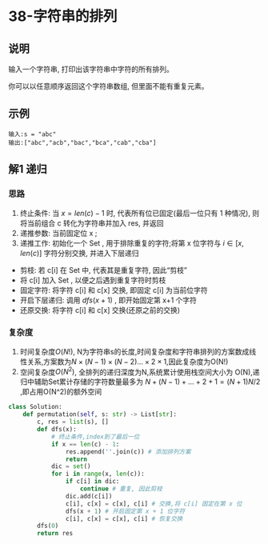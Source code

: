 # 38-字符串的排列

## 说明
输入一个字符串, 打印出该字符串中字符的所有排列。

你可以以任意顺序返回这个字符串数组, 但里面不能有重复元素。

## 示例
```
输入:s = "abc"
输出:["abc","acb","bac","bca","cab","cba"]
```

## 解1 递归

### 思路
1. 终止条件: 当 $x=len(c)−1$ 时, 代表所有位已固定(最后一位只有 1 种情况), 则将当前组合 c 转化为字符串并加入 res, 并返回
2. 递推参数: 当前固定位 x ;
3. 递推工作: 初始化一个 Set , 用于排除重复的字符;将第 x 位字符与 $i \in [x, len(c)]$ 字符分别交换, 并进入下层递归
- 剪枝: 若 c[i] 在 Set​ 中, 代表其是重复字符, 因此“剪枝”
- 将 c[i] 加入 Set​ , 以便之后遇到重复字符时剪枝
- 固定字符: 将字符 c[i] 和 c[x] 交换, 即固定 c[i] 为当前位字符
- 开启下层递归: 调用 $dfs(x+1)$ , 即开始固定第 x+1 个字符
- 还原交换: 将字符 c[i] 和 c[x] 交换(还原之前的交换)

### 复杂度
1. 时间复杂度$O(N!)$, N为字符串s的长度,时间复杂度和字符串排列的方案数成线性关系,方案数为$N \times (N-1) \times (N-2) … \times 2 \times 1$,因此复杂度为O(N!)
2. 空间复杂度$O(N^2)$, 全排列的递归深度为N,系统累计使用栈空间大小为 O(N),递归中辅助Set累计存储的字符数量最多为 $N+(N−1)+...+2+1=(N+1)N/2$ ,即占用O(N^2)的额外空间

```python
class Solution:
    def permutation(self, s: str) -> List[str]:
        c, res = list(s), []
        def dfs(x):
            # 终止条件,index到了最后一位
            if x == len(c) - 1:
                res.append(''.join(c)) # 添加排列方案
                return
            dic = set()
            for i in range(x, len(c)):
                if c[i] in dic:
                    continue # 重复, 因此剪枝
                dic.add(c[i])
                c[i], c[x] = c[x], c[i] # 交换,将 c[i] 固定在第 x 位
                dfs(x + 1) # 开启固定第 x + 1 位字符
                c[i], c[x] = c[x], c[i] # 恢复交换
        dfs(0)
        return res
```